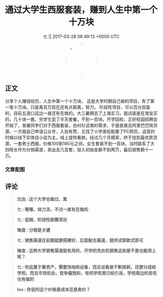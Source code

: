 <h1 align="center">通过大学生西服套装，赚到人生中第一个十万块</h1>




<p align="center">
    <a>七 || 2017-03-28 06:49:13 &#43;0000 UTC</a>
</p>

<div align="center">
    <img src="https://images.zsxq.com/Fn2e8mr72oMF4CsqRvyhfP9mAOc7?e=1590940799&amp;token=kIxbL07-8jAj8w1n4s9zv64FuZZNEATmlU_Vm6zD:9DUgfQvZB5tdoohVA6eojXGzTEA=" width="100" height="100" style="border:1px solid;border-radius:50%; color:#ffffff"/>
</div>




## 正文

<div>
分享个人赚钱经历，人生中第一个十万块。
这是大学时期自己做的项目，有了第一笔十万块。只是离百万现在还有点距离，努力。
阶段性项目，可以百分百盈利，目前五道口这边一直还有在做的。大三暑期去了上海实习，面试装是在淘宝买的，几十块一套。穷学生逛了半天套餐，不到一百块。开学回校，正好校园招聘会开始了，发展同学们对于西服套装，白衬衫这类的需求，于是直接去阿里巴巴晓货源，一方面自己申请公众号，入驻有赞，又找了小学弟给配置了PC网页，运营的时候以线下实体店小店为主，线上提供看款。经过几个月摸索，终于找到最优质货源，一套男士西服，价格100到180元之间，女生套装不到一百块，当时联系了大四班长作为分销渠道，卖出去几百套，投入初始金额不到两万，最后销售额十一万。
</div>

### 文章配图

<div class="image" align="center">

</div>


## 评论

<div align="left">
<div>

<blockquote >
<span> <strong>文由 : 这个大学也做过，累 </strong></span>
</blockquote>

<blockquote >
<span> <strong>七 : 嗯哪，体力活，不过一直有在做的 </strong></span>
</blockquote>

<blockquote >
<span> <strong>七 : 低频，阶段性刚需项目 </strong></span>
</blockquote>

<blockquote >
<span> <strong>锋度 : 分销是关键 </strong></span>
</blockquote>

<blockquote >
<span> <strong>七 : 销售渠道在前期就要搭建好，后面配合渠道，提供试穿款式即可 </strong></span>
</blockquote>

<blockquote >
<span> <strong>锋度 : 这种大学销售渠道挺有用的，开学的洗衣机销售这些是不是也能用上呢？ </strong></span>
</blockquote>

<blockquote >
<span> <strong>七 : 你这属于重资产，需要场地和设备，而且设备是不断损耗，还要分成给学校。而且市场机会，竞争偏饱和，有的学校里已经引进，学校周边的民宅也有做的 </strong></span>
</blockquote>

<blockquote >
<span> <strong>leo : 你说的这个价格是成本还是卖价？ </strong></span>
</blockquote>

</div>
</div>
